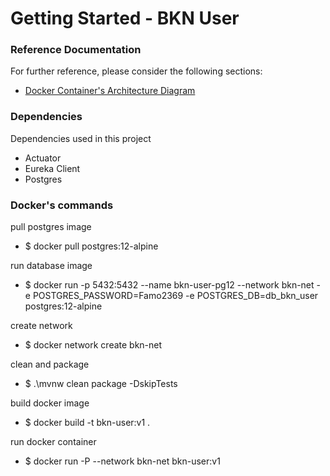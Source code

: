 # Getting Started - BKN User

### Reference Documentation
For further reference, please consider the following sections:

* [Docker Container's Architecture Diagram](https://github.com/fernandooliveira19/bookings-architecture-diagram) 

### Dependencies

Dependencies used in this project


* Actuator
* Eureka Client
* Postgres

### Docker's commands

pull postgres image

* $ docker pull postgres:12-alpine

run database image

* $ docker run -p 5432:5432 --name bkn-user-pg12 --network bkn-net -e POSTGRES_PASSWORD=Famo2369 -e POSTGRES_DB=db_bkn_user postgres:12-alpine


create network

* $ docker network create bkn-net

clean and package

* $ .\mvnw clean package -DskipTests

build docker image

* $ docker build -t bkn-user:v1 .

run docker container

* $ docker run -P --network bkn-net bkn-user:v1 

